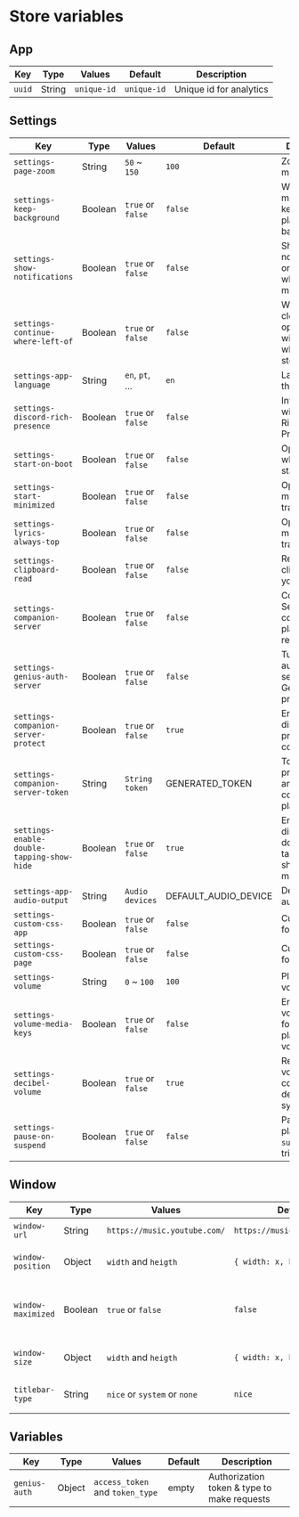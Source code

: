 # Store variables

## App
| Key                                   | Type    | Values                       | Default                      | Description             |
| ------------------------------------- | ------- | ---------------------------- | ---------------------------- | ----------------------- |
| `uuid`                                | String  | `unique-id`                  | `unique-id`                  | Unique id for analytics |

## Settings
| Key                                        | Type    | Values                       | Default                      | Description                                                    |
| ------------------------------------------ | ------- | ---------------------------- | ---------------------------- | -------------------------------------------------------------- |
| `settings-page-zoom`                       | String  | `50` ~ `150`                 | `100`                        | Zoom of the main window                                        |
| `settings-keep-background`                 | Boolean | `true` or `false`            | `false`                      | When close main window, keep the player on background          |
| `settings-show-notifications`              | Boolean | `true` or `false`            | `false`                      | Show notifications on desktop when change music                |
| `settings-continue-where-left-of`          | Boolean | `true` or `false`            | `false`                      | When you close and open the app, will return where you stopped |
| `settings-app-language`                    | String  | `en`, `pt`, ...              | `en`                         | Language of the app                                            |
| `settings-discord-rich-presence`           | Boolean | `true` or `false`            | `false`                      | Integration with Discord Rich Presence                         |
| `settings-start-on-boot`                   | Boolean | `true` or `false`            | `false`                      | Open player when system starts                                 |
| `settings-start-minimized`                 | Boolean | `true` or `false`            | `false`                      | Open player minimized in tray                                  |
| `settings-lyrics-always-top`               | Boolean | `true` or `false`            | `false`                      | Open player minimized in tray                                  |
| `settings-clipboard-read`                  | Boolean | `true` or `false`            | `false`                      | Reads the clipboard for youtube links                          |
| `settings-companion-server`                | Boolean | `true` or `false`            | `false`                      | Companion Server to control the player remotely                |
| `settings-genius-auth-server`              | Boolean | `true` or `false`            | `false`                      | Turns off the authentication server & Genius lyrics provider   |
| `settings-companion-server-protect`        | Boolean | `true` or `false`            | `true`                       | Enable or disable protection of companion                      |
| `settings-companion-server-token`          | String  | `String token`               | GENERATED_TOKEN              | Token to prevent anonymous control of the player               |
| `settings-enable-double-tapping-show-hide` | Boolean | `true` or `false`            | `true`                       | Enable or disable double-tapping to show/hide main window      |
| `settings-app-audio-output`                | String  | `Audio devices`              | DEFAULT_AUDIO_DEVICE         | Define default audio output                                    |
| `settings-custom-css-app`                  | Boolean | `true` or `false`            | `false`                      | Custom css for main app                                        |
| `settings-custom-css-page`                 | Boolean | `true` or `false`            | `false`                      | Custom css for web page                                        |
| `settings-volume`                          | String  | `0` ~ `100`                  | `100`                        | Playback volume                                                |
| `settings-volume-media-keys`               | Boolean | `true` or `false`            | `false`                      | Enable media volume keys for the playback volume               |
| `settings-decibel-volume`                  | Boolean | `true` or `false`            | `true`                       | Replace the volume control with a decibel based system         |
| `settings-pause-on-suspend`                | Boolean | `true` or `false`            | `false`                      | Pause media playback on `suspend` event triggered              |

## Window
| Key                                   | Type    | Values                       | Default                      | Description                                   |
| ------------------------------------- | ------- | ---------------------------- | ---------------------------- | --------------------------------------------- |
| `window-url`                          | String  | `https://music.youtube.com/` | `https://music.youtube.com/` | YouTube Music Url                             |
| `window-position`                     | Object  | `width` and `heigth`         | `{ width: x, heigth: y }`    | Position of the main window                   |
| `window-maximized`                    | Boolean | `true` or `false`            | `false`                      | Value to define if window is maximized or not |
| `window-size`                         | Object  | `width` and `heigth`         | `{ width: x, heigth: y }`    | Sizes of the main window                      |
| `titlebar-type`                       | String  | `nice` or `system` or `none` | `nice`                       | Type of frame titlebar                        |

## Variables
| Key                                   | Type    | Values                         | Default                      | Description                                   |
| ------------------------------------- | ------- | ------------------------------ | ---------------------------- | --------------------------------------------- |
| `genius-auth`                         | Object  | `access_token` and `token_type`| empty                        | Authorization token & type to make requests   |
